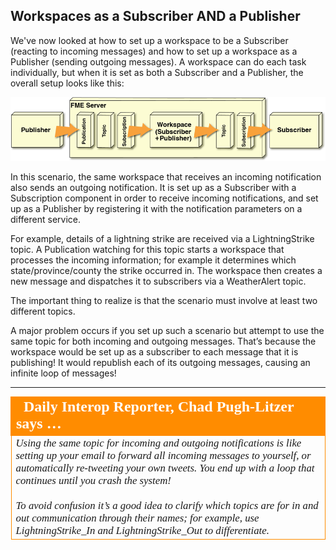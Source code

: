## Workspaces as a Subscriber AND a Publisher ##

We've now looked at how to set up a workspace to be a Subscriber (reacting to incoming messages) and how to set up a workspace as a Publisher (sending outgoing messages). A workspace can do each task individually, but when it is set as both a Subscriber and a Publisher, the overall setup looks like this:

![](./Images/Img4.016.TransformativeNotificationLayout3.png)

In this scenario, the same workspace that receives an incoming notification also sends an outgoing notification. It is set up as a Subscriber with a Subscription component in order to receive incoming notifications, and set up as a Publisher by registering it with the notification parameters on a different service.

For example, details of a lightning strike are received via a LightningStrike topic. A Publication watching for this topic starts a workspace that processes the incoming information; for example it determines which state/province/county the strike occurred in. The workspace then creates a new message and dispatches it to subscribers via a WeatherAlert topic.

The important thing to realize is that the scenario must involve at least two different topics.

A major problem occurs if you set up such a scenario but attempt to use the same topic for both incoming and outgoing messages. That’s because the workspace would be set up as a subscriber to each message that it is publishing! It would republish each of its outgoing messages, causing an infinite loop of messages!

---

<table style="border-spacing: 0px">
<tr>
<td style="vertical-align:middle;background-color:darkorange;border: 2px solid darkorange">
<i class="fa fa-quote-left fa-lg fa-pull-left fa-fw" style="color:white;padding-right: 12px;vertical-align:text-top"></i>
<span style="color:white;font-size:x-large;font-weight: bold;font-family:serif">Daily Interop Reporter, Chad Pugh-Litzer says …</span>
</td>
</tr>

<tr>
<td style="border: 1px solid darkorange">
<span style="font-family:serif; font-style:italic; font-size:larger">
Using the same topic for incoming and outgoing notifications is like setting up your email to forward all incoming messages to yourself, or automatically re-tweeting your own tweets. You end up with a loop that continues until you crash the system!
<br><br>To avoid confusion it’s a good idea to clarify which topics are for in and out communication through their names; for example, use LightningStrike_In and LightningStrike_Out to differentiate.
</span>
</td>
</tr>
</table>
